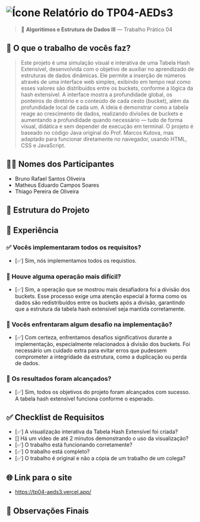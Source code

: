 # ![Ícone](https://static.wikia.nocookie.net/minecraft_gamepedia/images/a/aa/Golden_Carrot_JE4_BE2.png/revision/latest/thumbnail/width/40/height/40?cb=20200430031437) Relatório do TP04-AEDs3

> 🧠 **Algoritimos e Estrutura de Dados III** — Trabalho Prático 04

## 📌 O que o trabalho de vocês faz?
> Este projeto é uma simulação visual e interativa de uma Tabela Hash Extensível, desenvolvida com o objetivo de auxiliar no aprendizado de estruturas de dados dinâmicas.
> Ele permite a inserção de números através de uma interface web simples, exibindo em tempo real como esses valores são distribuídos entre os buckets, conforme a lógica da hash extensível. A interface mostra a profundidade global, os ponteiros do diretório e o conteúdo    de cada cesto (bucket), além da profundidade local de cada um.
> A ideia é demonstrar como a tabela reage ao crescimento de dados, realizando divisões de buckets e aumentando a profundidade quando necessário — tudo de forma visual, didática e sem depender de execução em terminal.
> O projeto é baseado no código Java original do Prof. Marcos Kutova, mas adaptado para funcionar diretamente no navegador, usando HTML, CSS e JavaScript.

## 👨‍💻 Nomes dos Participantes
- Bruno Rafael Santos Oliveira
- Matheus Eduardo Campos Soares
- Thiago Pereira de Oliveira

## 🧱 Estrutura do Projeto



## 🧪 Experiência

### ✅ Vocês implementaram todos os requisitos?
- [✅] Sim, nós implementamos todos os requistios.

### 🧩 Houve alguma operação mais difícil?
- [✅] Sim, a operação que se mostrou mais desafiadora foi a divisão dos buckets. Esse processo exige uma atenção especial à forma como os dados são redistribuídos entre os buckets após a divisão, garantindo que a estrutura da tabela hash extensível seja mantida corretamente.

### 🧱 Vocês enfrentaram algum desafio na implementação?
- [✅] Com certeza, enfrentamos desafios significativos durante a implementação, especialmente relacionados à divisão dos buckets. Foi necessário um cuidado extra para evitar erros que pudessem comprometer a integridade da estrutura, como a duplicação ou perda de dados.

### 🎯 Os resultados foram alcançados?
- [✅] Sim, todos os objetivos do projeto foram alcançados com sucesso. A tabela hash extensível funciona conforme o esperado.

## ✅ Checklist de Requisitos

- [✅] A visualização interativa da Tabela Hash Extensível foi criada?
- [] Há um vídeo de até 2 minutos demonstrando o uso da visualização?
- [✅] O trabalho está funcionando corretamente?
- [✅] O trabalho está completo?
- [✅] O trabalho é original e não a cópia de um trabalho de um colega?

## 🌐 Link para o site
- https://tp04-aeds3.vercel.app/
  
## 📎 Observações Finais
